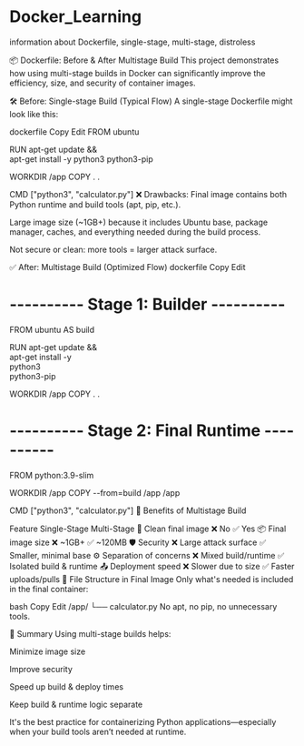 # Docker_Learning
information about Dockerfile, single-stage, multi-stage, distroless

📦 Dockerfile: Before & After Multistage Build
This project demonstrates how using multi-stage builds in Docker can significantly improve the efficiency, size, and security of container images.

🛠️ Before: Single-stage Build (Typical Flow)
A single-stage Dockerfile might look like this:

dockerfile
Copy
Edit
FROM ubuntu

RUN apt-get update && \
    apt-get install -y python3 python3-pip

WORKDIR /app
COPY . .

CMD ["python3", "calculator.py"]
❌ Drawbacks:
Final image contains both Python runtime and build tools (apt, pip, etc.).

Large image size (~1GB+) because it includes Ubuntu base, package manager, caches, and everything needed during the build process.

Not secure or clean: more tools = larger attack surface.

✅ After: Multistage Build (Optimized Flow)
dockerfile
Copy
Edit
# ---------- Stage 1: Builder ----------
FROM ubuntu AS build

RUN apt-get update &&\
    apt-get install -y \
        python3 \
        python3-pip

WORKDIR /app
COPY . .

# ---------- Stage 2: Final Runtime ----------
FROM python:3.9-slim

WORKDIR /app
COPY --from=build /app /app

CMD ["python3", "calculator.py"]
🚀 Benefits of Multistage Build

Feature	Single-Stage	Multi-Stage
🧹 Clean final image	❌ No	✅ Yes
📦 Final image size	❌ ~1GB+	✅ ~120MB
🛡️ Security	❌ Large attack surface	✅ Smaller, minimal base
⚙️ Separation of concerns	❌ Mixed build/runtime	✅ Isolated build & runtime
📤 Deployment speed	❌ Slower due to size	✅ Faster uploads/pulls
📂 File Structure in Final Image
Only what's needed is included in the final container:

bash
Copy
Edit
/app/
└── calculator.py
No apt, no pip, no unnecessary tools.

🧠 Summary
Using multi-stage builds helps:

Minimize image size

Improve security

Speed up build & deploy times

Keep build & runtime logic separate

It's the best practice for containerizing Python applications—especially when your build tools aren’t needed at runtime.
